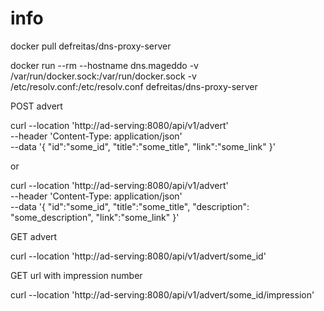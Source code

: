 # info
docker pull defreitas/dns-proxy-server

docker run --rm --hostname dns.mageddo -v /var/run/docker.sock:/var/run/docker.sock -v /etc/resolv.conf:/etc/resolv.conf defreitas/dns-proxy-server


POST advert

curl --location 'http://ad-serving:8080/api/v1/advert' \
--header 'Content-Type: application/json' \
--data '{
    "id":"some_id",
    "title":"some_title",
    "link":"some_link"
}'

or 

curl --location 'http://ad-serving:8080/api/v1/advert' \
--header 'Content-Type: application/json' \
--data '{
    "id":"some_id",
    "title":"some_title",
    "description": "some_description",
    "link":"some_link"
}'


GET advert

curl --location 'http://ad-serving:8080/api/v1/advert/some_id'


GET url with impression number 

curl --location 'http://ad-serving:8080/api/v1/advert/some_id/impression'

